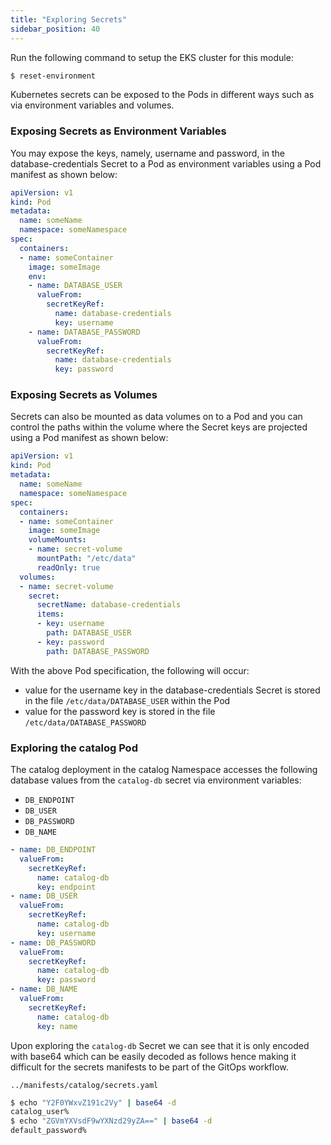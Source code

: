 ```yaml
---
title: "Exploring Secrets"
sidebar_position: 40
---
```


Run the following command to setup the EKS cluster for this module:

```bash timeout=300 wait=30
$ reset-environment
```

Kubernetes secrets can be exposed to the Pods in different ways such as via environment variables and volumes.

### Exposing Secrets as Environment Variables

You may expose the keys, namely, username and password, in the database-credentials Secret to a Pod as environment variables using a Pod manifest as shown below:

```yaml
apiVersion: v1
kind: Pod
metadata:
  name: someName
  namespace: someNamespace
spec:
  containers:
  - name: someContainer
    image: someImage
    env:
    - name: DATABASE_USER
      valueFrom:
        secretKeyRef:
          name: database-credentials
          key: username
    - name: DATABASE_PASSWORD
      valueFrom:
        secretKeyRef:
          name: database-credentials
          key: password
```

### Exposing Secrets as Volumes

Secrets can also be mounted as data volumes on to a Pod and you can control the paths within the volume where the Secret keys are projected using a Pod manifest as shown below:

```yaml
apiVersion: v1
kind: Pod
metadata:
  name: someName
  namespace: someNamespace
spec:
  containers:
  - name: someContainer
    image: someImage
    volumeMounts:
    - name: secret-volume
      mountPath: "/etc/data"
      readOnly: true
  volumes:
  - name: secret-volume
    secret:
      secretName: database-credentials
      items:
      - key: username
        path: DATABASE_USER 
      - key: password
        path: DATABASE_PASSWORD

```

With the above Pod specification, the following will occur:

* value for the username key in the database-credentials Secret is stored in the file `/etc/data/DATABASE_USER` within the Pod
* value for the password key is stored in the file `/etc/data/DATABASE_PASSWORD`

### Exploring the catalog Pod

The catalog deployment in the catalog Namespace accesses the following database values from the `catalog-db` secret via environment variables:

* `DB_ENDPOINT`
* `DB_USER`
* `DB_PASSWORD`
* `DB_NAME`

```yaml
- name: DB_ENDPOINT
  valueFrom:
    secretKeyRef:
      name: catalog-db
      key: endpoint
- name: DB_USER
  valueFrom:
    secretKeyRef:
      name: catalog-db
      key: username
- name: DB_PASSWORD
  valueFrom:
    secretKeyRef:
      name: catalog-db
      key: password
- name: DB_NAME
  valueFrom:
    secretKeyRef:
      name: catalog-db
      key: name
```

Upon exploring the `catalog-db` Secret we can see that it is only encoded with base64 which can be easily decoded as follows hence making it difficult for the secrets manifests to be part of the GitOps workflow.

```file
../manifests/catalog/secrets.yaml
```

```bash
$ echo "Y2F0YWxvZ191c2Vy" | base64 -d
catalog_user%
$ echo "ZGVmYXVsdF9wYXNzd29yZA==" | base64 -d
default_password%   
```